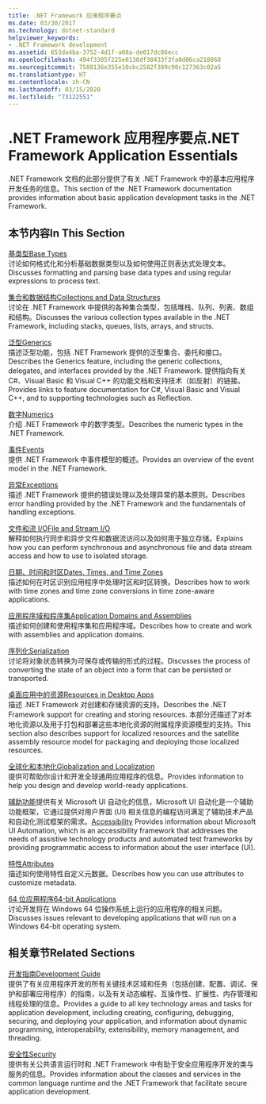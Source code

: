 ```yaml
---
title: .NET Framework 应用程序要点
ms.date: 03/30/2017
ms.technology: dotnet-standard
helpviewer_keywords:
- .NET Framework development
ms.assetid: 653da4ba-3752-4d1f-a08a-de017dc86ecc
ms.openlocfilehash: 494f3305f225e0130df30433f3fa0d06ca218068
ms.sourcegitcommit: 7588136e355e10cbc2582f389c90c127363c02a5
ms.translationtype: HT
ms.contentlocale: zh-CN
ms.lasthandoff: 03/15/2020
ms.locfileid: "73122551"
---
```

# <a name="net-framework-application-essentials"></a><span data-ttu-id="7869c-102">.NET Framework 应用程序要点</span><span class="sxs-lookup"><span data-stu-id="7869c-102">.NET Framework Application Essentials</span></span>
<span data-ttu-id="7869c-103">.NET Framework 文档的此部分提供了有关 .NET Framework 中的基本应用程序开发任务的信息。</span><span class="sxs-lookup"><span data-stu-id="7869c-103">This section of the .NET Framework documentation provides information about basic application development tasks in the .NET Framework.</span></span>  
  
## <a name="in-this-section"></a><span data-ttu-id="7869c-104">本节内容</span><span class="sxs-lookup"><span data-stu-id="7869c-104">In This Section</span></span>  
 [<span data-ttu-id="7869c-105">基类型</span><span class="sxs-lookup"><span data-stu-id="7869c-105">Base Types</span></span>](../../docs/standard/base-types/index.md)  
 <span data-ttu-id="7869c-106">讨论如何格式化和分析基础数据类型以及如何使用正则表达式处理文本。</span><span class="sxs-lookup"><span data-stu-id="7869c-106">Discusses formatting and parsing base data types and using regular expressions to process text.</span></span>  
  
 [<span data-ttu-id="7869c-107">集合和数据结构</span><span class="sxs-lookup"><span data-stu-id="7869c-107">Collections and Data Structures</span></span>](../../docs/standard/collections/index.md)  
 <span data-ttu-id="7869c-108">讨论在 .NET Framework 中提供的各种集合类型，包括堆栈、队列、列表、数组和结构。</span><span class="sxs-lookup"><span data-stu-id="7869c-108">Discusses the various collection types available in the .NET Framework, including stacks, queues, lists, arrays, and structs.</span></span>  
  
 [<span data-ttu-id="7869c-109">泛型</span><span class="sxs-lookup"><span data-stu-id="7869c-109">Generics</span></span>](../../docs/standard/generics/index.md)  
 <span data-ttu-id="7869c-110">描述泛型功能，包括 .NET Framework 提供的泛型集合、委托和接口。</span><span class="sxs-lookup"><span data-stu-id="7869c-110">Describes the Generics feature, including the generic collections, delegates, and interfaces provided by the .NET Framework.</span></span> <span data-ttu-id="7869c-111">提供指向有关 C#、Visual Basic 和 Visual C++ 的功能文档和支持技术（如反射）的链接。</span><span class="sxs-lookup"><span data-stu-id="7869c-111">Provides links to feature documentation for C#, Visual Basic and Visual C++, and to supporting technologies such as Reflection.</span></span>  
  
 [<span data-ttu-id="7869c-112">数字</span><span class="sxs-lookup"><span data-stu-id="7869c-112">Numerics</span></span>](../../docs/standard/numerics.md)  
 <span data-ttu-id="7869c-113">介绍 .NET Framework 中的数字类型。</span><span class="sxs-lookup"><span data-stu-id="7869c-113">Describes the numeric types in the .NET Framework.</span></span>  
  
 [<span data-ttu-id="7869c-114">事件</span><span class="sxs-lookup"><span data-stu-id="7869c-114">Events</span></span>](../../docs/standard/events/index.md)  
 <span data-ttu-id="7869c-115">提供 .NET Framework 中事件模型的概述。</span><span class="sxs-lookup"><span data-stu-id="7869c-115">Provides an overview of the event model in the .NET Framework.</span></span>  
  
 [<span data-ttu-id="7869c-116">异常</span><span class="sxs-lookup"><span data-stu-id="7869c-116">Exceptions</span></span>](../../docs/standard/exceptions/index.md)  
 <span data-ttu-id="7869c-117">描述 .NET Framework 提供的错误处理以及处理异常的基本原则。</span><span class="sxs-lookup"><span data-stu-id="7869c-117">Describes error handling provided by the .NET Framework and the fundamentals of handling exceptions.</span></span>  
  
 [<span data-ttu-id="7869c-118">文件和流 I/O</span><span class="sxs-lookup"><span data-stu-id="7869c-118">File and Stream I/O</span></span>](../../docs/standard/io/index.md)  
 <span data-ttu-id="7869c-119">解释如何执行同步和异步文件和数据流访问以及如何用于独立存储。</span><span class="sxs-lookup"><span data-stu-id="7869c-119">Explains how you can perform synchronous and asynchronous file and data stream access and how to use to isolated storage.</span></span>  
  
 [<span data-ttu-id="7869c-120">日期、时间和时区</span><span class="sxs-lookup"><span data-stu-id="7869c-120">Dates, Times, and Time Zones</span></span>](../../docs/standard/datetime/index.md)  
 <span data-ttu-id="7869c-121">描述如何在时区识别应用程序中处理时区和时区转换。</span><span class="sxs-lookup"><span data-stu-id="7869c-121">Describes how to work with time zones and time zone conversions in time zone-aware applications.</span></span>  
  
 [<span data-ttu-id="7869c-122">应用程序域和程序集</span><span class="sxs-lookup"><span data-stu-id="7869c-122">Application Domains and Assemblies</span></span>](../../docs/framework/app-domains/index.md)  
 <span data-ttu-id="7869c-123">描述如何创建和使用程序集和应用程序域。</span><span class="sxs-lookup"><span data-stu-id="7869c-123">Describes how to create and work with assemblies and application domains.</span></span>  
  
 [<span data-ttu-id="7869c-124">序列化</span><span class="sxs-lookup"><span data-stu-id="7869c-124">Serialization</span></span>](../../docs/standard/serialization/index.md)  
 <span data-ttu-id="7869c-125">讨论将对象状态转换为可保存或传输的形式的过程。</span><span class="sxs-lookup"><span data-stu-id="7869c-125">Discusses the process of converting the state of an object into a form that can be persisted or transported.</span></span>  
  
 [<span data-ttu-id="7869c-126">桌面应用中的资源</span><span class="sxs-lookup"><span data-stu-id="7869c-126">Resources in Desktop Apps</span></span>](../../docs/framework/resources/index.md)  
 <span data-ttu-id="7869c-127">描述 .NET Framework 对创建和存储资源的支持。</span><span class="sxs-lookup"><span data-stu-id="7869c-127">Describes the .NET Framework support for creating and storing resources.</span></span> <span data-ttu-id="7869c-128">本部分还描述了对本地化资源以及用于打包和部署这些本地化资源的附属程序资源模型的支持。</span><span class="sxs-lookup"><span data-stu-id="7869c-128">This section also describes support for localized resources and the satellite assembly resource model for packaging and deploying those localized resources.</span></span>  
  
 [<span data-ttu-id="7869c-129">全球化和本地化</span><span class="sxs-lookup"><span data-stu-id="7869c-129">Globalization and Localization</span></span>](../../docs/standard/globalization-localization/index.md)  
 <span data-ttu-id="7869c-130">提供可帮助你设计和开发全球通用应用程序的信息。</span><span class="sxs-lookup"><span data-stu-id="7869c-130">Provides information to help you design and develop world-ready applications.</span></span>  
  
 <span data-ttu-id="7869c-131">[辅助功能](../../docs/framework/ui-automation/index.md)提供有关 Microsoft UI 自动化的信息，Microsoft UI 自动化是一个辅助功能框架，它通过提供对用户界面 (UI) 相关信息的编程访问满足了辅助技术产品和自动化测试框架的需求。</span><span class="sxs-lookup"><span data-stu-id="7869c-131">[Accessibility](../../docs/framework/ui-automation/index.md) Provides information about Microsoft UI Automation, which is an accessibility framework that addresses the needs of assistive technology products and automated test frameworks by providing programmatic access to information about the user interface (UI).</span></span>  
  
 [<span data-ttu-id="7869c-132">特性</span><span class="sxs-lookup"><span data-stu-id="7869c-132">Attributes</span></span>](../../docs/standard/attributes/index.md)  
 <span data-ttu-id="7869c-133">描述如何使用特性自定义元数据。</span><span class="sxs-lookup"><span data-stu-id="7869c-133">Describes how you can use attributes to customize metadata.</span></span>  
  
 [<span data-ttu-id="7869c-134">64 位应用程序</span><span class="sxs-lookup"><span data-stu-id="7869c-134">64-bit Applications</span></span>](../../docs/framework/64-bit-apps.md)  
 <span data-ttu-id="7869c-135">讨论开发将在 Windows 64 位操作系统上运行的应用程序的相关问题。</span><span class="sxs-lookup"><span data-stu-id="7869c-135">Discusses issues relevant to developing applications that will run on a Windows 64-bit operating system.</span></span>  
  
## <a name="related-sections"></a><span data-ttu-id="7869c-136">相关章节</span><span class="sxs-lookup"><span data-stu-id="7869c-136">Related Sections</span></span>  
 [<span data-ttu-id="7869c-137">开发指南</span><span class="sxs-lookup"><span data-stu-id="7869c-137">Development Guide</span></span>](../../docs/framework/development-guide.md)  
 <span data-ttu-id="7869c-138">提供了有关应用程序开发的所有关键技术区域和任务（包括创建、配置、调试、保护和部署应用程序）的指南，以及有关动态编程、互操作性、扩展性、内存管理和线程处理的信息。</span><span class="sxs-lookup"><span data-stu-id="7869c-138">Provides a guide to all key technology areas and tasks for application development, including creating, configuring, debugging, securing, and deploying your application, and information about dynamic programming, interoperability, extensibility, memory management, and threading.</span></span>  
  
 [<span data-ttu-id="7869c-139">安全性</span><span class="sxs-lookup"><span data-stu-id="7869c-139">Security</span></span>](../../docs/standard/security/index.md)  
 <span data-ttu-id="7869c-140">提供有关公共语言运行时和 .NET Framework 中有助于安全应用程序开发的类与服务的信息。</span><span class="sxs-lookup"><span data-stu-id="7869c-140">Provides information about the classes and services in the common language runtime and the .NET Framework that facilitate secure application development.</span></span>

